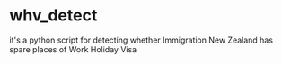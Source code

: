 whv_detect
==========

it's a python script for detecting whether Immigration New Zealand has spare places of Work Holiday Visa
